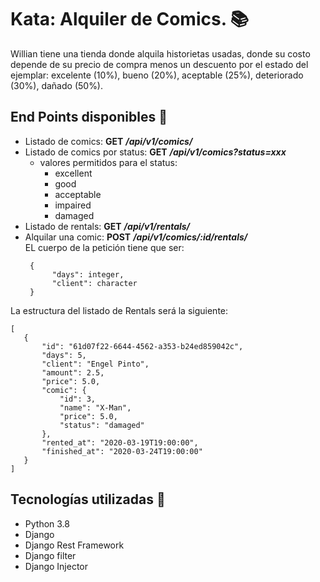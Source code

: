 # Kata: Alquiler de Comics. :books:


Willian tiene una tienda donde alquila historietas usadas,
donde su costo depende de su precio de compra menos un descuento
por el estado del ejemplar: excelente (10%), bueno (20%), aceptable (25%),
deteriorado (30%), dañado (50%).  


## End Points disponibles :link:

- Listado de comics: **GET** ***/api/v1/comics/***
- Listado de comics por status: **GET** ***/api/v1/comics?status=xxx***
  - valores permitidos para el status:  
    - excellent
    - good
    - acceptable
    - impaired
    - damaged
- Listado de rentals: **GET** ***/api/v1/rentals/***  
- Alquilar una comic: **POST** ***/api/v1/comics/:id/rentals/***  
  EL cuerpo de la petición tiene que ser:  
  ```
   {
        "days": integer,
        "client": character 
   }
  ```
  
 La estructura del listado de Rentals será la siguiente:  
 ```
[ 
    {
        "id": "61d07f22-6644-4562-a353-b24ed859042c",
        "days": 5,
        "client": "Engel Pinto",
        "amount": 2.5,
        "price": 5.0,
        "comic": {
            "id": 3,
            "name": "X-Man",
            "price": 5.0,
            "status": "damaged"
        },
        "rented_at": "2020-03-19T19:00:00",
        "finished_at": "2020-03-24T19:00:00"
    }
]
```

## Tecnologías utilizadas :construction:

- Python 3.8
- Django
- Django Rest Framework
- Django filter
- Django Injector
